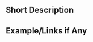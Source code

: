 <!-- This is the default Issue Template.  Delete sections if unneccesary -->

## Short Description
<!-- Description -->

## **Example/Links if Any**
<!-- Links to Issue Location in aboutcode.readthedocs.io -->

<!-- Thank you for your help in improving our Documentation! -->
